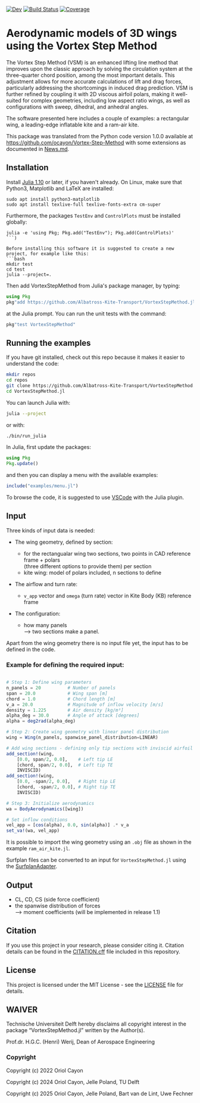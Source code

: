 [![Dev](https://img.shields.io/badge/docs-dev-blue.svg)](https://Albatross-Kite-Transport.github.io/VortexStepMethod.jl/dev) [![Build Status](https://github.com/Albatross-Kite-Transport/VortexStepMethod.jl/actions/workflows/CI.yml/badge.svg?branch=main)](https://github.com/Albatross-Kite-Transport/VortexStepMethod.jl/actions/workflows/CI.yml?query=branch%3Amain) [![Coverage](https://codecov.io/gh/Albatross-Kite-Transport/VortexStepMethod.jl/branch/main/graph/badge.svg)](https://codecov.io/gh/Albatross-Kite-Transport/VortexStepMethod.jl)


# Aerodynamic models of 3D wings using the Vortex Step Method 

The Vortex Step Method (VSM) is an enhanced lifting line method that improves upon the classic approach by solving the circulation system at the three-quarter chord position, among the most important details. This adjustment allows for more accurate calculations of lift and drag forces, particularly addressing the shortcomings in induced drag prediction. 
VSM is further refined by coupling it with 2D viscous airfoil polars, making it well-suited for complex geometries, 
including low aspect ratio wings, as well as configurations with sweep, dihedral, and anhedral angles.

The software presented here includes a couple of examples: a rectangular wing, a leading-edge inflatable kite and a ram-air kite.

This package was translated from the Python code version 1.0.0 available at https://github.com/ocayon/Vortex-Step-Method with some extensions as documented in [News.md](https://github.com/Albatross-Kite-Transport/VortexStepMethod.jl/blob/main/NEWS.md).

## Installation
Install [Julia 1.10](https://ufechner7.github.io/2024/08/09/installing-julia-with-juliaup.html) or later, 
if you haven't already. On Linux, make sure that Python3, Matplotlib and LaTeX are installed:
```
sudo apt install python3-matplotlib
sudo apt install texlive-full texlive-fonts-extra cm-super
```
Furthermore, the packages `TestEnv` and `ControlPlots` must be installed globally:
```
julia -e 'using Pkg; Pkg.add("TestEnv"); Pkg.add(ControlPlots)'
```)

Before installing this software it is suggested to create a new project, for example like this:
```bash
mkdir test
cd test
julia --project=.
```
Then add VortexStepMethod from  Julia's package manager, by typing:
```julia
using Pkg
pkg"add https://github.com/Albatross-Kite-Transport/VortexStepMethod.jl"
``` 
at the Julia prompt. You can run the unit tests with the command:
```julia
pkg"test VortexStepMethod"
```

## Running the examples
If you have git installed, check out this repo because it makes it easier to understand the code:
```bash
mkdir repos
cd repos
git clone https://github.com/Albatross-Kite-Transport/VortexStepMethod.jl
cd VortexStepMethod.jl
```
You can launch Julia with:
```bash
julia --project
```
or with:
```bash
./bin/run_julia
```
In Julia, first update the packages:
```julia
using Pkg
Pkg.update()
```
and then you can display a menu with the available examples:
```julia
include("examples/menu.jl")
```
To browse the code, it is suggested to use [VSCode](https://code.visualstudio.com/) with the Julia plugin.

## Input
Three kinds of input data is needed:

- The wing geometry, defined by section:
  - for the rectangualar wing two sections, two points in CAD reference frame + polars  
    (three different options to provide them) per section
  - kite wing: model of polars included, n sections to define

- The airflow and turn rate:
  - `v_app` vector and `omega` (turn rate) vector in Kite Body (KB) reference frame

- The configuration:
  - how many panels  
    --> two sections make a panel.

Apart from the wing geometry there is no input file yet, the input has to be defined in the code.

### Example for defining the required input:
```julia

# Step 1: Define wing parameters
n_panels = 20          # Number of panels
span = 20.0            # Wing span [m]
chord = 1.0            # Chord length [m]
v_a = 20.0             # Magnitude of inflow velocity [m/s]
density = 1.225        # Air density [kg/m³]
alpha_deg = 30.0       # Angle of attack [degrees]
alpha = deg2rad(alpha_deg)

# Step 2: Create wing geometry with linear panel distribution
wing = Wing(n_panels, spanwise_panel_distribution=LINEAR)

# Add wing sections - defining only tip sections with inviscid airfoil model
add_section!(wing, 
    [0.0, span/2, 0.0],    # Left tip LE 
    [chord, span/2, 0.0],  # Left tip TE
    INVISCID)
add_section!(wing, 
    [0.0, -span/2, 0.0],   # Right tip LE
    [chord, -span/2, 0.0], # Right tip TE
    INVISCID)

# Step 3: Initialize aerodynamics
wa = BodyAerodynamics([wing])

# Set inflow conditions
vel_app = [cos(alpha), 0.0, sin(alpha)] .* v_a
set_va!(wa, vel_app)
```
It is possible to import the wing geometry using an `.obj` file as shown in the example `ram_air_kite.jl`.

Surfplan files can be converted to an input for `VortexStepMethod.jl` using the [SurfplanAdapter](https://github.com/jellepoland/SurfplanAdapter).

## Output
- CL, CD, CS (side force coefficient)
- the spanwise distribution of forces  
  --> moment coefficients (will be implemented in release 1.1) 

## Citation
If you use this project in your research, please consider citing it. 
Citation details can be found in the [CITATION.cff](https://github.com/Albatross-Kite-Transport/VortexStepMethod.jl/blob/main/CITATION.cff) file included in this repository.

## License
This project is licensed under the MIT License - see the [LICENSE](LICENSE) file for details.

## WAIVER
Technische Universiteit Delft hereby disclaims all copyright interest in the package “VortexStepMethod.jl” written by the Author(s).

Prof.dr. H.G.C. (Henri) Werij, Dean of Aerospace Engineering

### Copyright
Copyright (c) 2022 Oriol Cayon

Copyright (c) 2024 Oriol Cayon, Jelle Poland, TU Delft

Copyright (c) 2025 Oriol Cayon, Jelle Poland, Bart van de Lint, Uwe Fechner
